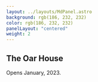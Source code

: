 ```yaml
---
layout: ../layouts/MdPanel.astro
background: rgb(186, 232, 232)
color: rgb(186, 232, 232)
panelLayout: "centered"
weight: 2
---
```


## The Oar House

Opens January, 2023.
